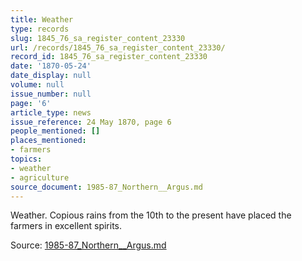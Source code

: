 ```yaml
---
title: Weather
type: records
slug: 1845_76_sa_register_content_23330
url: /records/1845_76_sa_register_content_23330/
record_id: 1845_76_sa_register_content_23330
date: '1870-05-24'
date_display: null
volume: null
issue_number: null
page: '6'
article_type: news
issue_reference: 24 May 1870, page 6
people_mentioned: []
places_mentioned:
- farmers
topics:
- weather
- agriculture
source_document: 1985-87_Northern__Argus.md
---
```


Weather.  Copious rains from the 10th to the present have placed the farmers in excellent spirits.

Source: [1985-87_Northern__Argus.md](/downloads/markdown/1985-87_Northern__Argus.md)
